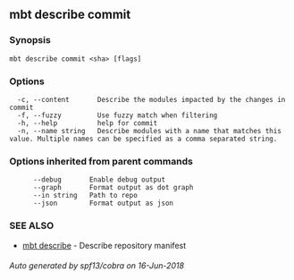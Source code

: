 ## mbt describe commit



### Synopsis




```
mbt describe commit <sha> [flags]
```

### Options

```
  -c, --content       Describe the modules impacted by the changes in commit
  -f, --fuzzy         Use fuzzy match when filtering
  -h, --help          help for commit
  -n, --name string   Describe modules with a name that matches this value. Multiple names can be specified as a comma separated string.
```

### Options inherited from parent commands

```
      --debug       Enable debug output
      --graph       Format output as dot graph
      --in string   Path to repo
      --json        Format output as json
```

### SEE ALSO
* [mbt describe](mbt_describe.md)	 - Describe repository manifest

###### Auto generated by spf13/cobra on 16-Jun-2018
